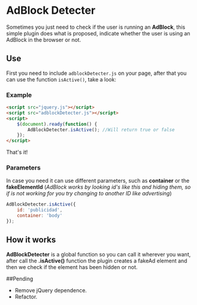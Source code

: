 # AdBlock Detecter

Sometimes you just need to check if the user is running an **AdBlock**, this simple plugin does what is proposed, indicate whether the user is using an AdBlock in the browser or not.

## Use
First you need to include `adblockDetecter.js` on your page, after that you can use the function `isActive()`, take a look:

### Example
```html
<script src="jquery.js"></script>
<script src="adblockDetecter.js"></script>
<script>
	$(document).ready(function() {
		AdBlockDetecter.isActive(); //Will return true or false
	});
</script>
```
That's it!
### Parameters
In case you need it can use different parameters, such as **container** or the **fakeElementId** (*AdBlock works by looking id's like this and hiding them, so if is not working for you try changing to another ID like advertising*)
```js
AdBlockDetecter.isActive({
	id: 'publicidad',
	container: 'body'
});
```


## How it works
**AdBlockDetecter** is a global function so you can call it wherever you want, after call the **.isActive()** function the plugin creates a fakeAd element and then we check if the element has been hidden or not.

##Pending

 - Remove jQuery dependence.
 - Refactor.